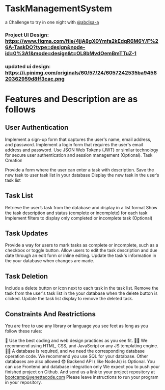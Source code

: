 # TaskManagementSystem

a Challenge to try in one night with [@abdisa-a](https://github.com/abdisa-a)

### Project UI Design: https://www.figma.com/file/4jjA8gX0Ymfa2kEdqR6M6Y/F%26A-TaskDO?type=design&node-id=0%3A1&mode=design&t=OL8bMvdOemBmTTuZ-1

### updated ui design: https://i.pinimg.com/originals/60/57/24/6057242535ba945620362959d8ff3cac.png

# Features and Description are as follows

## User Authentication

Implement a sign-up form that captures the user's name, email address, and password.
Implement a login form that requires the user's email address and password.
Use JSON Web Tokens (JWT) or similar technology for secure user authentication and session management (Optional).
Task Creation

Provide a form where the user can enter a task with description.
Save the new task to user task list in your database
Display the new task in the user’s task list

## Task List

Retrieve the user’s task from the database and display in a list format
Show the task description and status (complete or incomplete) for each task
Implement filters to display only completed or incomplete task (Optional)

## Task Updates

Provide a way for users to mark tasks as complete or incomplete, such as a checkbox or toggle button.
Allow users to edit the task description and due date through an edit form or inline editing.
Update the task's information in the your database when changes are made.

## Task Deletion

Include a delete button or icon next to each task in the task list.
Remove the task from the user's task list in the your database when the delete button is clicked.
Update the task list display to remove the deleted task.

## Constraints And Restrictions

You are free to use any library or language you see feet as long as you follow these rules:

🥇 Use the best coding and web design practices as you see fit.
👍🏼 We recommend using HTML, CSS, and JavaScript or any JS templating engine.
👍🏼 A database is required, and we need the corresponding database operation code.
We recommend you use SQL for your database. Other databases are also allowed
😎 Backend API ( like NodeJs) is Optional. You can use Frontend and database integration only
We expect you to push your finished project on Github. And send us a link to your project repository at bootcamp@yenettacode.com Please leave instructions to run your program in your repository.
